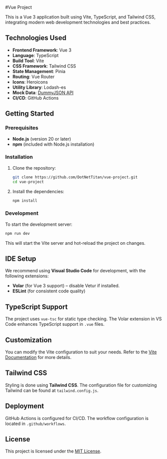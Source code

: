 
#Vue Project

This is a Vue 3 application built using Vite, TypeScript, and Tailwind CSS, integrating modern web development technologies and best practices.

## Technologies Used

- **Frontend Framework**: Vue 3
- **Language**: TypeScript
- **Build Tool**: Vite
- **CSS Framework**: Tailwind CSS
- **State Management**: Pinia
- **Routing**: Vue Router
- **Icons**: Heroicons
- **Utility Library**: Lodash-es
- **Mock Data**: [DummyJSON API](https://github.com/Ovi/DummyJSON)
- **CI/CD**: GitHub Actions

## Getting Started

### Prerequisites

- **Node.js** (version 20 or later)
- **npm** (included with Node.js installation)

### Installation

1. Clone the repository:
   ```bash
   git clone https://github.com/DotNetTitan/vue-project.git
   cd vue-project
   ```

2. Install the dependencies:
   ```bash
   npm install
   ```

### Development

To start the development server:
```bash
npm run dev
```

This will start the Vite server and hot-reload the project on changes.

## IDE Setup

We recommend using **Visual Studio Code** for development, with the following extensions:
- **Volar** (for Vue 3 support) – disable Vetur if installed.
- **ESLint** (for consistent code quality)

## TypeScript Support

The project uses `vue-tsc` for static type checking. The Volar extension in VS Code enhances TypeScript support in `.vue` files.

## Customization

You can modify the Vite configuration to suit your needs. Refer to the [Vite Documentation](https://vitejs.dev/config/) for more details.

## Tailwind CSS

Styling is done using **Tailwind CSS**. The configuration file for customizing Tailwind can be found at `tailwind.config.js`.

## Deployment

GitHub Actions is configured for CI/CD. The workflow configuration is located in `.github/workflows`.

## License

This project is licensed under the [MIT License](LICENSE).
